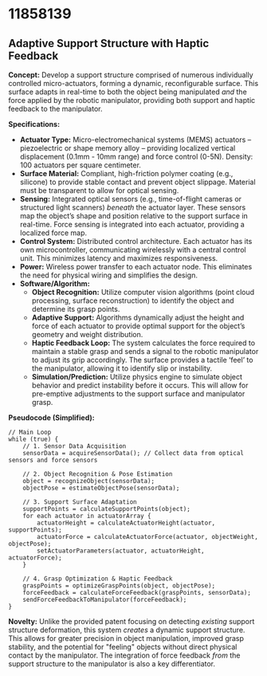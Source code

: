 # 11858139

## Adaptive Support Structure with Haptic Feedback

**Concept:** Develop a support structure comprised of numerous individually controlled micro-actuators, forming a dynamic, reconfigurable surface. This surface adapts in real-time to both the object being manipulated *and* the force applied by the robotic manipulator, providing both support and haptic feedback to the manipulator.

**Specifications:**

*   **Actuator Type:** Micro-electromechanical systems (MEMS) actuators – piezoelectric or shape memory alloy – providing localized vertical displacement (0.1mm - 10mm range) and force control (0-5N). Density: 100 actuators per square centimeter.
*   **Surface Material:** Compliant, high-friction polymer coating (e.g., silicone) to provide stable contact and prevent object slippage. Material must be transparent to allow for optical sensing.
*   **Sensing:** Integrated optical sensors (e.g., time-of-flight cameras or structured light scanners) *beneath* the actuator layer. These sensors map the object’s shape and position relative to the support surface in real-time.  Force sensing is integrated into each actuator, providing a localized force map.
*   **Control System:** Distributed control architecture. Each actuator has its own microcontroller, communicating wirelessly with a central control unit.  This minimizes latency and maximizes responsiveness.
*   **Power:** Wireless power transfer to each actuator node. This eliminates the need for physical wiring and simplifies the design.
*   **Software/Algorithm:**
    *   **Object Recognition:**  Utilize computer vision algorithms (point cloud processing, surface reconstruction) to identify the object and determine its grasp points.
    *   **Adaptive Support:**  Algorithms dynamically adjust the height and force of each actuator to provide optimal support for the object’s geometry and weight distribution.
    *   **Haptic Feedback Loop:**  The system calculates the force required to maintain a stable grasp and sends a signal to the robotic manipulator to adjust its grip accordingly.  The surface provides a tactile ‘feel’ to the manipulator, allowing it to identify slip or instability.
    *   **Simulation/Prediction:** Utilize physics engine to simulate object behavior and predict instability before it occurs. This will allow for pre-emptive adjustments to the support surface and manipulator grasp.

**Pseudocode (Simplified):**

```
// Main Loop
while (true) {
    // 1. Sensor Data Acquisition
    sensorData = acquireSensorData(); // Collect data from optical sensors and force sensors

    // 2. Object Recognition & Pose Estimation
    object = recognizeObject(sensorData);
    objectPose = estimateObjectPose(sensorData);

    // 3. Support Surface Adaptation
    supportPoints = calculateSupportPoints(object);
    for each actuator in actuatorArray {
        actuatorHeight = calculateActuatorHeight(actuator, supportPoints);
        actuatorForce = calculateActuatorForce(actuator, objectWeight, objectPose);
        setActuatorParameters(actuator, actuatorHeight, actuatorForce);
    }

    // 4. Grasp Optimization & Haptic Feedback
    graspPoints = optimizeGraspPoints(object, objectPose);
    forceFeedback = calculateForceFeedback(graspPoints, sensorData);
    sendForceFeedbackToManipulator(forceFeedback);
}
```

**Novelty:** Unlike the provided patent focusing on detecting *existing* support structure deformation, this system *creates* a dynamic support structure. This allows for greater precision in object manipulation, improved grasp stability, and the potential for "feeling" objects without direct physical contact by the manipulator. The integration of force feedback *from* the support structure to the manipulator is also a key differentiator.
